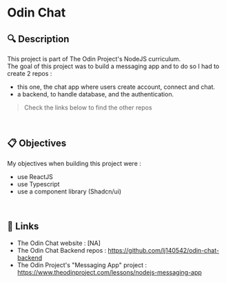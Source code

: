 # Odin Chat

## 🔍 Description
This project is part of The Odin Project's NodeJS curriculum. <br/>
The goal of this project was to build a messaging app and to do so I had to create 2 repos : 
- this one, the chat app where users create account, connect and chat.
- a backend, to handle database, and the authentication.

>Check the links below to find the other repos
<br/>

## 📋 Objectives
My objectives when building this project were :
- use ReactJS
- use Typescript
- use a component library (Shadcn/ui)
<br/>

## 🔗 Links
- The Odin Chat website : [NA]
- The Odin Chat Backend repos : https://github.com/lj140542/odin-chat-backend
- The Odin Project's "Messaging App" project : https://www.theodinproject.com/lessons/nodejs-messaging-app
